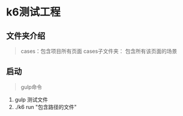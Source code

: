 
# k6测试工程

## 文件夹介绍

> cases：包含项目所有页面
> cases子文件夹： 包含所有该页面的场景

## 启动

> gulp命令

1. gulp 测试文件
2. ./k6 run "包含路径的文件"
